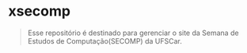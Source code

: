 # xsecomp
> Esse repositório é destinado para gerenciar o site da Semana de Estudos
> de Computação(SECOMP) da UFSCar.
